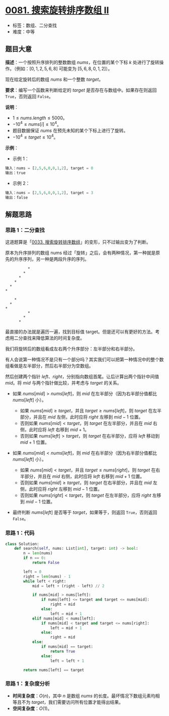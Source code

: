 # [0081. 搜索旋转排序数组 II](https://leetcode.cn/problems/search-in-rotated-sorted-array-ii/)

- 标签：数组、二分查找
- 难度：中等

## 题目大意

**描述**：一个按照升序排列的整数数组 $nums$，在位置的某个下标 $k$ 处进行了旋转操作。（例如：$[0, 1, 2, 5, 6, 8]$ 可能变为 $[5, 6, 8, 0, 1, 2]$）。

现在给定旋转后的数组 $nums$ 和一个整数 $target$。

**要求**：编写一个函数来判断给定的 $target$ 是否存在与数组中。如果存在则返回 `True`，否则返回 `False`。

**说明**：

- $1 \le nums.length \le 5000$。
- $-10^4 \le nums[i] \le 10^4$。
- 题目数据保证 $nums$ 在预先未知的某个下标上进行了旋转。
- $-10^4 \le target \le 10^4$。

**示例**：

- 示例 1：

```python
输入：nums = [2,5,6,0,0,1,2], target = 0
输出：true
```

- 示例 2：

```python
输入：nums = [2,5,6,0,0,1,2], target = 3
输出：false
```

## 解题思路

### 思路 1：二分查找

这道题算是「[0033. 搜索旋转排序数组](https://leetcode.cn/problems/search-in-rotated-sorted-array/)」的变形，只不过输出变为了判断。

原本为升序排列的数组 nums 经过「旋转」之后，会有两种情况，第一种就是原先的升序序列，另一种是两段升序的序列。

```
          *
        *
      *
    *
  *
*
```

```
    *
  *
*
          *
        *
      *
```

最直接的办法就是遍历一遍，找到目标值 target。但是还可以有更好的方法。考虑用二分查找来降低算法的时间复杂度。

我们将旋转后的数组看成左右两个升序部分：左半部分和右半部分。

有人会说第一种情况不是只有一个部分吗？其实我们可以把第一种情况中的整个数组看做是左半部分，然后右半部分为空数组。

然后创建两个指针 $left$、$right$，分别指向数组首尾。让后计算出两个指针中间值 $mid$。将 $mid$ 与两个指针做比较，并考虑与 $target$ 的关系。

- 如果 $nums[mid] > nums[left]$，则 $mid$ 在左半部分（因为右半部分值都比 $nums[left]$ 小）。
  - 如果 $nums[mid] \ge target$，并且 $target \ge nums[left]$，则 $target$ 在左半部分，并且在 $mid$ 左侧，此时应将 $right$ 左移到 $mid - 1$ 位置。
  - 否则如果 $nums[mid] < target$，则 $target$ 在左半部分，并且在 $mid$ 右侧，此时应将 $left$ 右移到 $mid + 1$。
  - 否则如果 $nums[left] > target$，则 $target$ 在右半部分，应将 $left$ 移动到 $mid + 1$ 位置。

- 如果 $nums[mid] < nums[left]$，则 $mid$ 在右半部分（因为右半部分值都比 $nums[left]$ 小）。
  - 如果 $nums[mid] < target$，并且 $target \le nums[right]$，则 $target$ 在右半部分，并且在 $mid$ 右侧，此时应将 $left$ 右移到 $mid + 1$ 位置。
  - 否则如果 $nums[mid] \ge target$，则 $target$ 在右半部分，并且在 $mid$ 左侧，此时应将 $right$ 左移到 $mid - 1$ 位置。
  - 否则如果 $nums[right] < target$，则 $target$ 在左半部分，应将 $right$ 左移到 $mid - 1$ 位置。
- 最终判断 $nums[left]$ 是否等于 $target$，如果等于，则返回 `True`，否则返回 `False`。

### 思路 1：代码

```python
class Solution:
    def search(self, nums: List[int], target: int) -> bool:
        n = len(nums)
        if n == 0:
            return False

        left = 0
        right = len(nums) - 1
        while left < right:
            mid = left + (right - left) // 2

            if nums[mid] > nums[left]:
                if nums[left] <= target and target <= nums[mid]:
                    right = mid
                else:
                    left = mid + 1
            elif nums[mid] < nums[left]:
                if nums[mid] < target and target <= nums[right]:
                    left = mid + 1
                else:
                    right = mid
            else:
                if nums[mid] == target:
                    return True
                else:
                    left = left + 1

        return nums[left] == target
```

### 思路 1：复杂度分析

- **时间复杂度**：$O(n)$，其中 $n$ 是数组 $nums$ 的长度。最坏情况下数组元素均相等且不为 $target$，我们需要访问所有位置才能得出结果。
- **空间复杂度**：$O(1)$。

